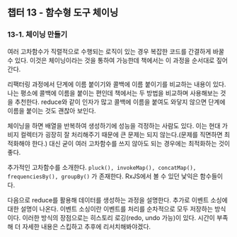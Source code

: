 ## 챕터 13 - 함수형 도구 체이닝

### 13-1. 체이닝 만들기

여러 고차함수가 직렬적으로 수행되는 로직이 있는 경우 복잡한 코드를 간결하게 바꿀 수 있다. 이것은 체이닝이라는 것을 통하여 가능한데 책에서는 이 과정을 순서대로 짚어간다.

리팩터링 과정에서 단계에 이름 붙이기와 콜백에 이름 붙이기를 비교하는 내용이 있다. 나는 평소에 콜백에 이름을 붙이는 편인데 책에서는 두 방법을 비교하며 사용해보는 것을 추천한다. reduce와 같이 인자가 많고 콜백에 이름을 붙여도 와닿지 않으면 단계에 이름을 붙이는 것도 괜찮아 보인다.

체이닝을 하면 배열을 반복하여 생성하기에 성능을 걱정하는 사람도 있다. 이는 현대 가비지 컬렉터가 굉장히 잘 처리해주기 때문에 큰 문제는 되지 않는다.(문제를 직면하면 최적화해야 한다.) 대신 굳이 여러 고차함수를 쓰지 않아도 되는 경우에는 최적화하는 것이 좋다.

추가적인 고차함수를 소개한다. `pluck(), invokeMap(), concatMap(), frequenciesBy(), groupBy()` 가 존재한다. RxJS에서 볼 수 있던 낯익은 함수들이다.

다음으로 reduce를 활용해 데이터를 생성하는 과정을 설명한다. 추가로 이벤트 소싱에 대한 설명이 나온다. 이벤트 소싱이란 이벤트를 처리를 순차적으로 모두 저장하는 방식이다. 이러한 방식의 장점으로는 히스토리 로깅(redo, undo 가능)이 있다. 시간이 부족해 더 자세한 내용은 스킵하고 추후에 리서치해봐야겠다.